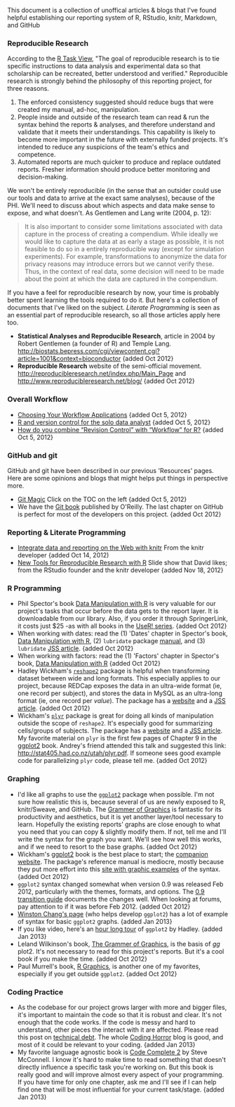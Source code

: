 This document is a collection of unoffical articles & blogs that I've found helpful establishing our reporting system of R, RStudio, knitr, Markdown, and GitHub
 
### Reproducible Research
According to the [R Task View](http://cran.r-project.org/web/views/ReproducibleResearch.html), "The goal of reproducible research is to tie specific instructions to data analysis and experimental data so that scholarship can be recreated, better understood and verified."  Reproducible research is strongly behind the philosophy of this reporting project, for three reasons. 

1. The enforced consistency suggested should reduce bugs that were created my manual, ad-hoc, manipulation.  
1. People inside and outside of the research team can read & run the syntax behind the reports & analyses, and therefore understand and validate that it meets their understandings.  This capability is likely to become more important in the future with externally funded projects.  It's intended to reduce any suspicions of the team's ethics and competence.
1. Automated reports are much quicker to produce and replace outdated reports.  Fresher information should produce better monitoring and decision-making.

We won't be entirely reproducible (in the sense that an outsider could use our tools and data to arrive at the exact same analyses), because of the PHI.  We'll need to discuss about which aspects and data make sense to expose, and what doesn't. As Gentlemen and Lang write (2004, p. 12):  
>It is also important to consider some limitations associated with data capture in the process of creating a compendium. While ideally we would like to capture the data at as early a stage as possible, it is not feasible to do so in a entirely reproducible way (except for simulation experiments). For example, transformations to anonymize the data for privacy reasons may introduce errors but we cannot verify these. Thus, in the context of real data, some decision will need to be made about the point at which the data are captured in the compendium. 

If you have a feel for reproducible research by now, your time is probably better spent learning the tools required to do it.  But here's a collection of documents that I've liked on the subject.  *Literate Programming* is seen as an essential part of reproducible research, so all those articles apply here too.
* **Statistical Analyses and Reproducible Research**, article in 2004 by Robert Gentlemen (a founder of R) and Temple Lang.  http://biostats.bepress.com/cgi/viewcontent.cgi?article=1001&context=bioconductor {added Oct 2012}
* **Reproducible Research** website of the semi-official movement.  http://reproducibleresearch.net/index.php/Main_Page and http://www.reproducibleresearch.net/blog/ {added Oct 2012}

### Overall Workflow
* [Choosing Your Workflow Applications](http://www.kieranhealy.org/files/misc/workflow-apps.pdf) {added Oct 5, 2012}
* [R and version control for the solo data analyst](http://stackoverflow.com/questions/2712421/r-and-version-control-for-the-solo-data-analyst) {added Oct 5, 2012}
* [How do you combine “Revision Control” with “Workflow” for R?](http://stackoverflow.com/questions/2286831/how-do-you-combine-revision-control-with-workflow-for-r) {added Oct 5, 2012}

### GitHub and git
GitHub and git have been described in our previous 'Resources' pages.  Here are some opinions and blogs that might helps put things in perspective more.
* [Git Magic](http://www-cs-students.stanford.edu/~blynn/gitmagic/) Click on the TOC on the left {added Oct 5, 2012}
* We have the [Git book](http://www.amazon.com/Version-Control-Git-collaborative-development/dp/1449316387/ref=dp_ob_title_bk) published by O'Reilly.  The last chapter on GitHub is perfect for most of the developers on this project. {added Oct 2012}

### Reporting & Literate Programming
* [Integrate data and reporting on the Web with knitr](http://blog.revolutionanalytics.com/2012/09/data-reporting-knitr.html) From the knitr developer {added Oct 14, 2012)
* [New Tools for Reproducible Research with R](http://yihui.name/slides/2012-knitr-RStudio.html) Slide show that David likes; from the RStudio founder and the knitr developer {added Nov 18, 2012}

### R Programming
* Phil Spector's book [Data Manipulation with R](http://books.google.com/books/about/Data_Manipulation_with_R.html?id=grfuq1twFe4C) is very valuable for our project's tasks that occur before the data gets to the report layer.  It is downloadable from our library.  Also, if you order it through SpringerLink, it costs just $25 -as with all books in the [UseR! series](http://www.springer.com/series/6991). {added Oct 2012}
* When working with dates: read the (1) 'Dates' chapter in Spector's book, [Data Manipulation with R](http://books.google.com/books/about/Data_Manipulation_with_R.html?id=grfuq1twFe4C), (2) `lubridate` package [manual](http://cran.r-project.org/web/packages/lubridate/), and (3)  `lubridate`  [JSS article](http://www.jstatsoft.org/v40/i03/paper). {added Oct 2012}
* When working with factors: read the (1) 'Factors' chapter in Spector's book, [Data Manipulation with R](http://books.google.com/books/about/Data_Manipulation_with_R.html?id=grfuq1twFe4C)  {added Oct 2012}
* Hadley Wickham's [`reshape2`](http://cran.r-project.org/web/packages/reshape2/index.html) package is helpful when transforming dataset between wide and long formats.  This especially applies to our project, because REDCap exposes the data in an ultra-wide format (ie, one record per subject), and stores the data in MySQL as an ultra-long format (ie, one record per *value*).  The package has a [website](http://had.co.nz/reshape/) and a [JSS article](http://www.jstatsoft.org/v21/i12/paper). {added Oct 2012}
* Wickham's [`plyr`](http://cran.r-project.org/web/packages/plyr/index.html) package is great for doing all kinds of manipulation outside the scope of `reshape2`.  It's especially good for summarizing cells/groups of subjects.  The package has a [website](http://plyr.had.co.nz/) and a  [JSS article](http://www.jstatsoft.org/v40/i01/paper).  My favorite material on `plyr` is the first few pages of Chapter 9 in the [ggplot2](http://books.google.com/books?id=F_hwtlzPXBcC) book.  Andrey's friend attended this talk and suggested this link: http://stat405.had.co.nz/utah/plyr.pdf.  If someone sees good example code for parallelizing `plyr` code, please tell me. {added Oct 2012}

 
### Graphing
* I'd like all graphs to use the [`ggplot2`](http://ggplot2.org/) package when possible.  I'm not sure how realistic this is, because several of us are newly exposed to R, knitr/Sweave, and GitHub.  The [Grammer of Graphics](http://books.google.com/books/about/The_Grammar_of_Graphics.html?id=_kRX4LoFfGQC) is fantastic for its productivity and aesthetics, but it is yet another layer/tool necessary to learn.  Hopefully the existing reports' graphs are close enough to what you need that you can copy & slightly modify them.  If not, tell me and I'll write the syntax for the graph you want.  We'll see how well this works, and if we need to resort to the base graphs. {added Oct 2012}
* Wickham's [ggplot2](http://books.google.com/books?id=F_hwtlzPXBcC) book is the best place to start; the [companion website](http://ggplot2.org/book/).  The package's reference manual is mediocre, mostly because they put more effort into this [site with graphic examples](http://docs.ggplot2.org/current/) of the syntax.  {added Oct 2012}
* `ggplot2` syntax changed somewhat when version 0.9 was released Feb 2012, particularly with the themes, formats, and options.  The [0.9 transition guide](https://github.com/hadley/ggplot2/downloads) documents the changes well.  When looking at forums, pay attention to if it was before Feb 2012. {added Oct 2012}
* [Winston Chang's page](http://wiki.stdout.org/rcookbook/Graphs/) (who helps develop `ggplot2`) has a lot of example of syntax for basic `ggplot2` graphs. {added Jan 2013}
* If you like video, here's an [hour long tour](http://www.revolutionanalytics.com/news-events/free-webinars/2012/ggplot2-with-hadley-wickham/) of `ggplot2` by Hadley. {added Jan 2013}
* Leland Wilkinson's book, [The Grammer of Graphics](http://books.google.com/books/about/The_Grammar_of_Graphics.html?id=_kRX4LoFfGQC), is the basis of *gg* plot2.  It's not necessary to read for this project's reports.  But it's a cool book if you make the time. {added Oct 2012}
* Paul Murrell's book, [R Graphics](http://books.google.com/books?id=uacCQgAACAAJ&dq), is another one of my favorites, especially if you get outside `ggplot2`. {added Oct 2012}
 
### Coding Practice
* As the codebase for our project grows larger with more and bigger files, it's important to maintain the code so that it is robust and clear.  It's not enough that the code works.  If the code is messy and hard to understand, other pieces the interact with it are affected.  Please read this post on [technical debt](http://www.codinghorror.com/blog/2009/02/paying-down-your-technical-debt.html).  The whole [Coding Horror](http://www.codinghorror.com/blog/) blog is good, and most of it could be relevant to your coding. {added Jan 2013}
* My favorite language agnostic book is [Code Complete 2](http://www.amazon.com/Code-Complete-Practical-Handbook-Construction/dp/0735619670/ref=la_B000APETRK_1_1?ie=UTF8&qid=1357228770&sr=1-1) by Steve McConnell.  I know it's hard to make time to read something that doesn't directly influence a specific task you're working on.  But this book is really good and will improve almost every aspect of your programming.  If you have time for only one chapter, ask me and I'll see if I can help find one that will be most influential for your current task/stage. {added Jan 2013}
